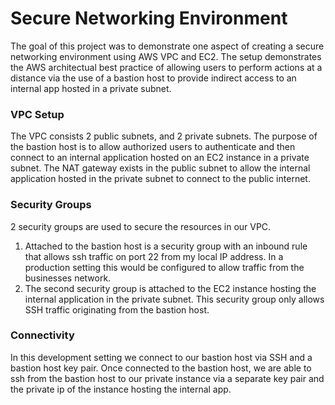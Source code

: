 # Secure Networking Environment

The goal of this project was to demonstrate one aspect of creating a secure networking environment using AWS VPC and EC2. The 
setup demonstrates the AWS architectual best practice of allowing users to perform actions at a distance via the use of a
bastion host to provide indirect access to an internal app hosted in a private subnet.

### VPC Setup

The VPC consists 2 public subnets, and 2 private subnets.
The purpose of the bastion host is to allow authorized users to authenticate and then connect to an internal application hosted
on an EC2 instance in a private subnet.
The NAT gateway exists in the public subnet to allow the internal application hosted in the private subnet to connect to the
public internet.

### Security Groups

2 security groups are used to secure the resources in our VPC. 
1. Attached to the bastion host is a security group with an inbound rule that allows ssh traffic on port 22 from my local
IP address. In a production setting this would be configured to allow traffic from the businesses network.
2. The second security group is attached to the EC2 instance hosting the internal application in the private subnet. This security
group only allows SSH traffic originating from the bastion host.

### Connectivity

In this development setting we connect to our bastion host via SSH and a bastion host key pair. Once connected to the bastion host, we are able to ssh from the bastion host to our private instance via a separate key pair and the private ip of the instance hosting the internal app.